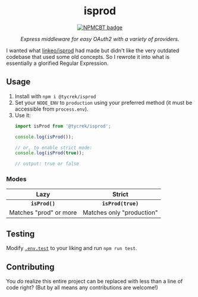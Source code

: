 [//]: # (NPM centered badge template START --------------------------------------------------)

<div align="center">

isprod
===

[![NPMCBT badge]][NPMCBT link]

*Express middleware for easy OAuth2 with a variety of providers.*
</div>

[NPMCBT badge]: https://img.shields.io/npm/v/@tycrek/isprod?color=CB3837&label=%20View%20on%20NPM&logo=npm&style=for-the-badge
[NPMCBT link]: https://www.npmjs.com/package/@tycrek/isprod

[//]: # (NPM centered badge template END ----------------------------------------------------)

I wanted what [linkeo/isprod] had made but didn't like the very outdated codebase that used some old concepts. So I rewrote it into what is essentially a glorified Regular Expression.
## Usage

1. Install with `npm i @tycrek/isprod`
2. Set your `NODE_ENV` to `production` using your preferred method (it must be accessible from `process.env`).
3. Use it:
   ```ts
   import isProd from '@tycrek/isprod';

   console.log(isProd());

   // or, to enable strict mode:
   console.log(isProd(true));

   // output: true or false
   ```

### Modes

| Lazy | Strict |
| :---: | :---: |
| **`isProd()`** | **`isProd(true)`** |
| Matches "prod" or more | Matches only "production" |

## Testing

Modify [`.env.test`] to your liking and run `npm run test`.

## Contributing

You *do* realize this entire project can be replaced with less than a line of code right? (But by all means any contributions are welcome!)

[linkeo/isprod]: https://github.com/linkeo/isprod
[`.env.test`]: https://github.com/tycrek/isprod/blob/master/.env.test
